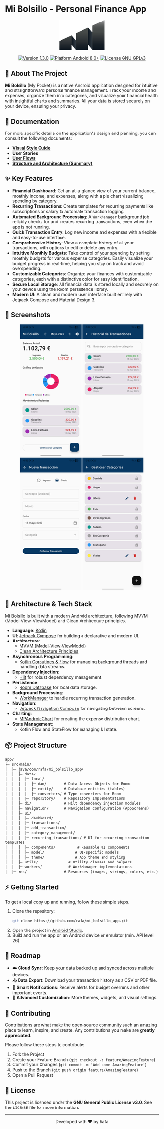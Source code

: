 # Mi Bolsillo - Personal Finance App

<p align="center">
  <img src="images/app_icon.png" alt="Mi Bolsillo App Logo" width="150"/>
</p>

<p align="center">
  <a href="https://github.com/R4F405/mi-bolsillo-app/releases/tag/v1.3.0"><img src="https://img.shields.io/badge/Version-1.3.0-blue" alt="Version 1.3.0"></a>
  <a href="https://github.com/rafa/mi_bolsillo_app/releases"><img src="https://img.shields.io/badge/Platform-Android%208.0%2B-brightgreen" alt="Platform Android 8.0+"></a>
  <a href="LICENSE"><img src="https://img.shields.io/badge/License-GNU%20GPL%20v3-orange" alt="License GNU GPLv3"></a>
</p>

## 📱 About The Project

**Mi Bolsillo** (My Pocket) is a native Android application designed for intuitive and straightforward personal finance management. Track your income and expenses, organize them into categories, and visualize your financial health with insightful charts and summaries. All your data is stored securely on your device, ensuring your privacy.

## 📜 Documentation

For more specific details on the application's design and planning, you can consult the following documents:

* **[Visual Style Guide](documentation/visual_style.md)**
* **[User Stories](documentation/user_stories.md)**
* **[User Flows](documentation/user_flows.md)**
* **[Structure and Architecture (Summary)](documentation/structure_&_architecture.md)**

## ✨ Key Features

-   **Financial Dashboard**: Get an at-a-glance view of your current balance, monthly income, and expenses, along with a pie chart visualizing spending by category.
-   **Recurring Transactions**: Create templates for recurring payments like subscriptions or salary to automate transaction logging.
-   **Automated Background Processing**: A `WorkManager` background job reliably checks for and creates recurring transactions, even when the app is not running.
-   **Quick Transaction Entry**: Log new income and expenses with a flexible and easy-to-use interface.
-   **Comprehensive History**: View a complete history of all your transactions, with options to edit or delete any entry.
-   **Intuitive Monthly Budgets**: Take control of your spending by setting monthly budgets for various expense categories. Easily visualize your budget progress in real-time, helping you stay on track and avoid overspending.
-   **Customizable Categories**: Organize your finances with customizable categories, each with a distinctive color for easy identification.
-   **Secure Local Storage**: All financial data is stored locally and securely on your device using the Room persistence library.
-   **Modern UI**: A clean and modern user interface built entirely with Jetpack Compose and Material Design 3.

## 📸 Screenshots

<p align="center">
  <img src="images/dashboard.jpg" width="200" alt="Dashboard"/>
  <img src="images/transaction_list.jpg" width="200" alt="Transactions"/>
  <img src="images/add_transaction.jpg" width="200" alt="Add Transaction"/>
  <img src="images/category_management.jpg" width="200" alt="Category Management"/>
</p>

## 🚀 Architecture & Tech Stack

Mi Bolsillo is built with a modern Android architecture, following MVVM (Model-View-ViewModel) and Clean Architecture principles.

-   **Language**: [Kotlin](https://kotlinlang.org/)
-   **UI**: [Jetpack Compose](https://developer.android.com/jetpack/compose) for building a declarative and modern UI.
-   **Architecture**:
    -   [MVVM (Model-View-ViewModel)](https://developer.android.com/jetpack/guide)
    -   [Clean Architecture Principles](https://blog.cleancoder.com/uncle-bob/2012/08/13/the-clean-architecture.html)
-   **Asynchronous Programming**:
    -   [Kotlin Coroutines & Flow](https://kotlinlang.org/docs/flow.html) for managing background threads and handling data streams.
-   **Dependency Injection**:
    -   [Hilt](https://developer.android.com/training/dependency-injection/hilt-android) for robust dependency management.
-   **Persistence**:
    -   [Room Database](https://developer.android.com/training/data-storage/room) for local data storage.
-   **Background Processing**:
    -   [WorkManager](https://developer.android.com/topic/libraries/architecture/workmanager) to handle recurring transaction generation.
-   **Navigation**:
    -   [Jetpack Navigation Compose](https://developer.android.com/jetpack/compose/navigation) for navigating between screens.
-   **Charting**:
    -   [MPAndroidChart](https://github.com/PhilJay/MPAndroidChart) for creating the expense distribution chart.
-   **State Management**:
    -   [Kotlin Flow](https://kotlinlang.org/docs/flow.html) and [StateFlow](https://kotlin.github.io/kotlinx.coroutines/kotlinx-coroutines-core/kotlinx.coroutines.flow/-state-flow/) for managing UI state.

## 📦 Project Structure

```
app/
├─ src/main/
│  ├─ java/com/rafa/mi_bolsillo_app/
│  │  ├─ data/
│  │  │  ├─ local/
│  │  │  │  ├─ dao/        # Data Access Objects for Room
│  │  │  │  ├─ entity/     # Database entities (tables)
│  │  │  │  ├─ converters/ # Type converters for Room
│  │  │  ├─ repository/    # Repository implementations
│  │  ├─ di/               # Hilt dependency injection modules
│  │  ├─ navigation/       # Navigation configuration (AppScreens)
│  │  ├─ ui/
│  │  │  ├─ dashboard/
│  │  │  ├─ transactions/
│  │  │  ├─ add_transaction/
│  │  │  ├─ category_management/
│  │  │  ├─ recurring_transactions/ # UI for recurring transaction templates
│  │  │  ├─ components/          # Reusable UI components
│  │  │  ├─ model/              # UI-specific models
│  │  │  ├─ theme/              # App theme and styling
│  │  ├─ utils/              # Utility classes and helpers
│  │  ├─ workers/            # WorkManager implementations
│  ├─ res/                 # Resources (images, strings, colors, etc.)
```

## ⚡ Getting Started

To get a local copy up and running, follow these simple steps.

1.  Clone the repository:
    ```sh
    git clone https://github.com/rafa/mi_bolsillo_app.git
    ```
2.  Open the project in [Android Studio](https://developer.android.com/studio).
3.  Build and run the app on an Android device or emulator (min. API level 26).

## 🔮 Roadmap

-   ☁️ **Cloud Sync**: Keep your data backed up and synced across multiple devices.
-   📤 **Data Export**: Download your transaction history as a CSV or PDF file.
-   🔔 **Smart Notifications**: Receive alerts for budget overruns and other important events.
-   🎨 **Advanced Customization**: More themes, widgets, and visual settings.

## 🤝 Contributing

Contributions are what make the open-source community such an amazing place to learn, inspire, and create. Any contributions you make are **greatly appreciated**.

Please follow these steps to contribute:
1.  Fork the Project
2.  Create your Feature Branch (`git checkout -b feature/AmazingFeature`)
3.  Commit your Changes (`git commit -m 'Add some AmazingFeature'`)
4.  Push to the Branch (`git push origin feature/AmazingFeature`)
5.  Open a Pull Request

## 📄 License

This project is licensed under the **GNU General Public License v3.0**. See the `LICENSE` file for more information.

---

<p align="center">
  Developed with ❤️ by Rafa
</p>
